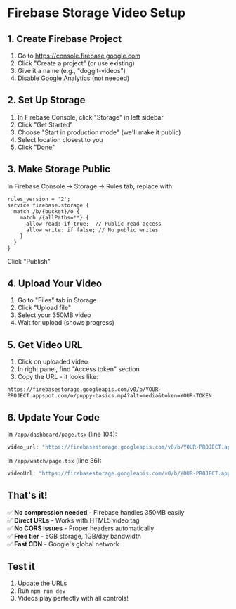 # Firebase Storage Video Setup

## 1. Create Firebase Project
1. Go to https://console.firebase.google.com
2. Click "Create a project" (or use existing)
3. Give it a name (e.g., "doggit-videos")
4. Disable Google Analytics (not needed)

## 2. Set Up Storage
1. In Firebase Console, click "Storage" in left sidebar
2. Click "Get Started"
3. Choose "Start in production mode" (we'll make it public)
4. Select location closest to you
5. Click "Done"

## 3. Make Storage Public
In Firebase Console → Storage → Rules tab, replace with:
```
rules_version = '2';
service firebase.storage {
  match /b/{bucket}/o {
    match /{allPaths=**} {
      allow read: if true;  // Public read access
      allow write: if false; // No public writes
    }
  }
}
```
Click "Publish"

## 4. Upload Your Video
1. Go to "Files" tab in Storage
2. Click "Upload file"
3. Select your 350MB video
4. Wait for upload (shows progress)

## 5. Get Video URL
1. Click on uploaded video
2. In right panel, find "Access token" section
3. Copy the URL - it looks like:
```
https://firebasestorage.googleapis.com/v0/b/YOUR-PROJECT.appspot.com/o/puppy-basics.mp4?alt=media&token=YOUR-TOKEN
```

## 6. Update Your Code

In `/app/dashboard/page.tsx` (line 104):
```javascript
video_url: "https://firebasestorage.googleapis.com/v0/b/YOUR-PROJECT.appspot.com/o/puppy-basics.mp4?alt=media&token=YOUR-TOKEN",
```

In `/app/watch/page.tsx` (line 36):
```javascript
videoUrl: "https://firebasestorage.googleapis.com/v0/b/YOUR-PROJECT.appspot.com/o/puppy-basics.mp4?alt=media&token=YOUR-TOKEN",
```

## That's it! 

✅ **No compression needed** - Firebase handles 350MB easily  
✅ **Direct URLs** - Works with HTML5 video tag  
✅ **No CORS issues** - Proper headers automatically  
✅ **Free tier** - 5GB storage, 1GB/day bandwidth  
✅ **Fast CDN** - Google's global network  

## Test it
1. Update the URLs
2. Run `npm run dev`
3. Videos play perfectly with all controls!